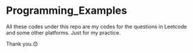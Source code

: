 # Programming_Examples

All these codes under this repo are my codes for the questions in Leetcode and some other platforms. Just for my practice.

Thank you.😊
